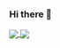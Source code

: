 ### Hi there 👋
<!--
<p>
<img align="center" src="https://github-readme-stats.vercel.app/api?username=RiddMa&count_private=true&include_all_commits=true&show_icons=true&theme=radical" />
</p>
<p>
<img align="center" src="https://github-readme-stats.vercel.app/api/wakatime?username=RiddMa&layout=compact&theme=radical" />
</p>
-->
<a href="https://github.com/RiddMa">
  <img align="center" src="https://github-readme-stats.vercel.app/api?username=RiddMa&count_private=true&include_all_commits=true&show_icons=true&theme=radical" />
</a>
<a href="https://github.com/RiddMa">
  <img align="center" src="https://github-readme-stats.vercel.app/api/wakatime?username=RiddMa&layout=compact&theme=radical" />
</a>
<!--

<p>
<img align="center" src="https://github-readme-stats.vercel.app/api/top-langs/?username=RiddMa&layout=compact&theme=radical" />
</p>
-->